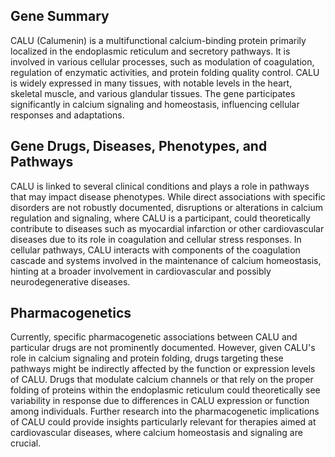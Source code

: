 ## Gene Summary
CALU (Calumenin) is a multifunctional calcium-binding protein primarily localized in the endoplasmic reticulum and secretory pathways. It is involved in various cellular processes, such as modulation of coagulation, regulation of enzymatic activities, and protein folding quality control. CALU is widely expressed in many tissues, with notable levels in the heart, skeletal muscle, and various glandular tissues. The gene participates significantly in calcium signaling and homeostasis, influencing cellular responses and adaptations.

## Gene Drugs, Diseases, Phenotypes, and Pathways
CALU is linked to several clinical conditions and plays a role in pathways that may impact disease phenotypes. While direct associations with specific disorders are not robustly documented, disruptions or alterations in calcium regulation and signaling, where CALU is a participant, could theoretically contribute to diseases such as myocardial infarction or other cardiovascular diseases due to its role in coagulation and cellular stress responses. In cellular pathways, CALU interacts with components of the coagulation cascade and systems involved in the maintenance of calcium homeostasis, hinting at a broader involvement in cardiovascular and possibly neurodegenerative diseases.

## Pharmacogenetics
Currently, specific pharmacogenetic associations between CALU and particular drugs are not prominently documented. However, given CALU's role in calcium signaling and protein folding, drugs targeting these pathways might be indirectly affected by the function or expression levels of CALU. Drugs that modulate calcium channels or that rely on the proper folding of proteins within the endoplasmic reticulum could theoretically see variability in response due to differences in CALU expression or function among individuals. Further research into the pharmacogenetic implications of CALU could provide insights particularly relevant for therapies aimed at cardiovascular diseases, where calcium homeostasis and signaling are crucial.